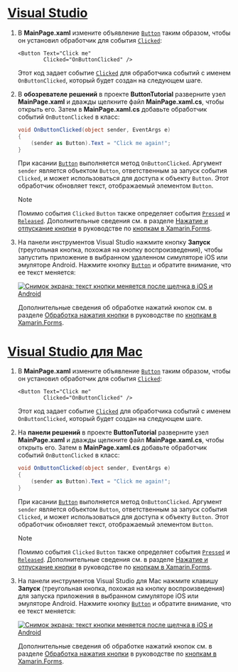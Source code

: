 # <a name="visual-studiotabvswin"></a>[Visual Studio](#tab/vswin)

1. В **MainPage.xaml** измените объявление [`Button`](xref:Xamarin.Forms.Button) таким образом, чтобы он установил обработчик для события [`Clicked`](xref:Xamarin.Forms.Button.Clicked):

    ```xaml
    <Button Text="Click me"
            Clicked="OnButtonClicked" />
    ```

    Этот код задает событие [`Clicked`](xref:Xamarin.Forms.Button.Clicked) для обработчика событий с именем `OnButtonClicked`, который будет создан на следующем шаге.

1. В **обозревателе решений** в проекте **ButtonTutorial** разверните узел **MainPage.xaml** и дважды щелкните файл **MainPage.xaml.cs**, чтобы открыть его. Затем в **MainPage.xaml.cs** добавьте обработчик событий `OnButtonClicked` в класс:

    ```csharp
    void OnButtonClicked(object sender, EventArgs e)
    {
        (sender as Button).Text = "Click me again!";
    }
    ```

    При касании [`Button`](xref:Xamarin.Forms.Button) выполняется метод `OnButtonClicked`. Аргумент `sender` является объектом `Button`, ответственным за запуск события `Clicked`, и может использоваться для доступа к объекту `Button`. Этот обработчик обновляет текст, отображаемый элементом `Button`.

    > [!NOTE]
    > Помимо события `Clicked` `Button` также определяет события [`Pressed`](xref:Xamarin.Forms.Button.Pressed) и [`Released`](xref:Xamarin.Forms.Button.Released). Дополнительные сведения см. в разделе [Нажатие и отпускание кнопки](~/xamarin-forms/user-interface/button.md#pressing-and-releasing-the-button) в руководстве по [кнопкам в Xamarin.Forms](~/xamarin-forms/user-interface/button.md).

1. На панели инструментов Visual Studio нажмите кнопку **Запуск** (треугольная кнопка, похожая на кнопку воспроизведения), чтобы запустить приложение в выбранном удаленном симуляторе iOS или эмуляторе Android. Нажмите кнопку [`Button`](xref:Xamarin.Forms.Button) и обратите внимание, что ее текст меняется:

    [![Снимок экрана: текст кнопки меняется после щелчка в iOS и Android](../images/handle-button-click.png "Обработка нажатия кнопки")](../images/handle-button-click-large.png#lightbox "Обработка нажатия кнопки")

    Дополнительные сведения об обработке нажатий кнопок см. в разделе [Обработка нажатия кнопки](~/xamarin-forms/user-interface/button.md#handling-button-clicks) в руководстве по [кнопкам в Xamarin.Forms](~/xamarin-forms/user-interface/button.md).

# <a name="visual-studio-for-mactabvsmac"></a>[Visual Studio для Mac](#tab/vsmac)

1. В **MainPage.xaml** измените объявление [`Button`](xref:Xamarin.Forms.Button) таким образом, чтобы он установил обработчик для события [`Clicked`](xref:Xamarin.Forms.Button.Clicked):

    ```xaml
    <Button Text="Click me"
            Clicked="OnButtonClicked" />
    ```

    Этот код задает событие [`Clicked`](xref:Xamarin.Forms.Button.Clicked) для обработчика событий с именем `OnButtonClicked`, который будет создан на следующем шаге.

1. На **панели решений** в проекте **ButtonTutorial** разверните узел **MainPage.xaml** и дважды щелкните файл **MainPage.xaml.cs**, чтобы открыть его. Затем в **MainPage.xaml.cs** добавьте обработчик событий `OnButtonClicked` в класс:

    ```csharp
    void OnButtonClicked(object sender, EventArgs e)
    {
        (sender as Button).Text = "Click me again!";
    }
    ```

    При касании [`Button`](xref:Xamarin.Forms.Button) выполняется метод `OnButtonClicked`. Аргумент `sender` является объектом `Button`, ответственным за запуск события `Clicked`, и может использоваться для доступа к объекту `Button`. Этот обработчик обновляет текст, отображаемый элементом `Button`.

    > [!NOTE]
    > Помимо события `Clicked` `Button` также определяет события [`Pressed`](xref:Xamarin.Forms.Button.Pressed) и [`Released`](xref:Xamarin.Forms.Button.Released). Дополнительные сведения см. в разделе [Нажатие и отпускание кнопки](~/xamarin-forms/user-interface/button.md#pressing-and-releasing-the-button) в руководстве по [кнопкам в Xamarin.Forms](~/xamarin-forms/user-interface/button.md).

1. На панели инструментов Visual Studio для Mac нажмите клавишу **Запуск** (треугольная кнопка, похожая на кнопку воспроизведения) для запуска приложения в выбранном симуляторе iOS или эмуляторе Android. Нажмите кнопку [`Button`](xref:Xamarin.Forms.Button) и обратите внимание, что ее текст меняется:

    [![Снимок экрана: текст кнопки меняется после щелчка в iOS и Android](../images/handle-button-click.png "Обработка нажатия кнопки")](../images/handle-button-click-large.png#lightbox "Обработка нажатия кнопки")

    Дополнительные сведения об обработке нажатий кнопок см. в разделе [Обработка нажатия кнопки](~/xamarin-forms/user-interface/button.md#handling-button-clicks) в руководстве по [кнопкам в Xamarin.Forms](~/xamarin-forms/user-interface/button.md).
